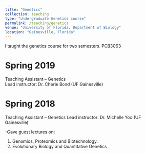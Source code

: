 ```yaml
---
title: "Genetics"
collection: teaching
type: "Undergraduate Genetics course"
permalink: /teaching/genetics
venue: "University of Florida, Department of Biology"
location: "Gainesville, Florida"
---
```


I taught the genetics course for two semesters. PCB3063 

Spring 2019
======
Teaching Assistant – Genetics  
Lead instructor: Dr. Cherie Bond (UF Gainesville)

Spring 2018
======
Teaching Assistant – Genetics
Lead instructor: Dr. Michelle Yoo (UF Gainesville)

-Gave guest lectures on:
1. Genomics, Proteomics and Biotechnology.
2. Evolutionary Biology and Quantitative Genetics

